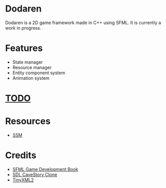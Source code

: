 # Dodaren
Dodaren is a 2D game framework made in C++ using SFML. It is currently a work in progress.

# Features
* State manager
* Resource manager
* Entity component system
* Animation system

# [TODO](https://github.com/aclonegeek/Dodaren/issues?q=is%3Aissue+is%3Aopen+label%3Atodo)

# Resources
* [SSM](https://github.com/aclonegeek/SSM)

# Credits
* [SFML Game Development Book](https://github.com/SFML/SFML-Game-Development-Book)
* [SDL CaveStory Clone](https://github.com/Limeoats/cavestory-development)
* [TinyXML2](https://github.com/leethomason/tinyxml2)